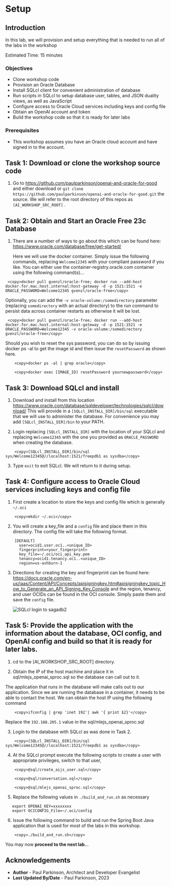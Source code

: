 # Setup

## Introduction

In this lab, we will provision and setup everything that is needed to run all of the labs in the workshop

Estimated Time: 15 minutes

### Objectives

* Clone workshop code
* Provision an Oracle Database 
* Install SQLcl client for convenient administration of database
* Run scripts in SQLcl to setup database user, tables, and JSON duality views, as well as JavaScript
* Configure access to Oracle Cloud services including keys and config file
* Obtain an OpenAI account and token
* Build the workshop code so that it is ready for later labs

### Prerequisites

- This workshop assumes you have an Oracle cloud account and have signed in to the account.

## Task 1: Download or clone the workshop source code

1.    Go to https://github.com/paulparkinson/openai-and-oracle-for-good and either download or `git clone https://github.com/paulparkinson/openai-and-oracle-for-good.git` the source.
      We will refer to the root directory of this repos as `[AI_WORKSHOP_SRC_ROOT]` .


## Task 2: Obtain and Start an Oracle Free 23c Database

1.    There are a number of ways to go about this which can be found here: https://www.oracle.com/database/free/get-started/
      
      Here we will use the docker container. Simply issue the following commands, replacing `Welcome12345` with your compliant password if you like.
      You can either use the container-registry.oracle.com container using the following command(s)...

   ```
    <copy>docker pull gvenzl/oracle-free; docker run --add-host docker.for.mac.host.internal:host-gateway -d -p 1521:1521 -e ORACLE_PASSWORD=Welcome12345 gvenzl/oracle-free</copy>
   ```


Optionally, you can add the `-v oracle-volume:/somedirectory` parameter (replacing `somedirectory` with an actual directory) to the run command to persist data across container restarts as otherwise it will be lost.

   ```
    <copy>docker pull gvenzl/oracle-free; docker run --add-host docker.for.mac.host.internal:host-gateway -d -p 1521:1521 -e ORACLE_PASSWORD=Welcome12345 -v oracle-volume:/somedirectory gvenzl/oracle-free</copy>
   ```

Should you wish to reset the sys password, you can do so by issuing docker ps -al to get the image id and then issue the `resetPassword` as shown here.

```
    <copy>docker ps -al | grep oracle</copy>
```

```
    <copy>docker exec [IMAGE_ID] resetPassword yournewpassword</copy>
```

## Task 3: Download SQLcl and install

1.    Download and install from this location https://www.oracle.com/database/sqldeveloper/technologies/sqlcl/download/ 
      This will provide in a `[SQLcl_INSTALL_DIR]/bin/sql` executable that we will use to administer the database. For convenience you may add `[SQLcl_INSTALL_DIR]/bin` to your PATH.

2.    Login  replacing `[SQLcl_INSTALL_DIR]` with the location of your SQLcl 
      and replacing `Welcome12345` with the one you provided as `ORACLE_PASSWORD` when creating the database.

```
    <copy>[SQLcl_INSTALL_DIR]/bin/sql  sys/Welcome12345@//localhost:1521/freepdb1 as sysdba</copy>
```

3. Type `exit` to exit SQLcl. We will return to it during setup.

## Task 4: Configure access to Oracle Cloud services including keys and config file

   
1. First create a location to store the keys and config file which is generally `~/.oci`

```
    <copy>mkdir ~/.oci</copy>
```

2. You will create a key_file and a `config` file and place them in this directory. The config file will take the following format. 
```
    [DEFAULT]
      user=ocid1.user.oc1..<unique_ID>
      fingerprint=<your_fingerprint>
      key_file=~/.oci/oci_api_key.pem
      tenancy=ocid1.tenancy.oc1..<unique_ID>
      region=us-ashburn-1
```
3. Directions for creating the key and fingerprint can be found here: https://docs.oracle.com/en-us/iaas/Content/API/Concepts/apisigningkey.htm#apisigningkey_topic_How_to_Generate_an_API_Signing_Key_Console
 and the region, tenancy, and user OCIDs can be found in the OCI console. Simply paste them and save the `config` file.

   ![SQLcl login to sagadb2](images/connectwithSQLclsaga2.png " ")

## Task 5: Provide the application with the information about the database, OCI config, and OpenAI config and build so that it is ready for later labs.

1. cd to the [AI_WORKSHOP_SRC_ROOT] directory.

2. Obtain the IP of the host machine and place it in sql/mlejs_openai_sproc.sql so the database can call out to it. 

The application that runs in the database will make calls out to our application. Since we are running the database in a container, it needs to be able to contact the host.  We can obtain the host IP using the following command

```
    <copy>ifconfig | grep 'inet 192'| awk '{ print $2}'</copy>
```

Replace the `192.168.205.1` value in the sql/mlejs_openai_sproc.sql

3. Login to the database with SQLcl as was done in Task 2.

```
    <copy>[SQLcl_INSTALL_DIR]/bin/sql  sys/Welcome12345@//localhost:1521/freepdb1 as sysdba</copy>
```

4. At the SQLcl prompt execute the following scripts to create a user with appropriate privileges, switch to that user,


```
    <copy>@sql/create_aijs_user.sql</copy>
```

```
    <copy>@sql/conversation.sql</copy>
```

```
    <copy>@sql/mlejs_openai_sproc.sql</copy>
```

5. Replace the following values in `./build_and_run.sh` as necessary
```
   export OPENAI_KEY=xxxxxxxx
   export OCICONFIG_File=~/.oci/config
```

6. Issue the following command to build and run the Spring Boot Java application that is used for most of the labs in this workshop.

```
    <copy>./build_and_run.sh</copy>
```


You may now **proceed to the next lab.**..

## Acknowledgements

* **Author** - Paul Parkinson, Architect and Developer Evangelist
* **Last Updated By/Date** - Paul Parkinson, 2023

